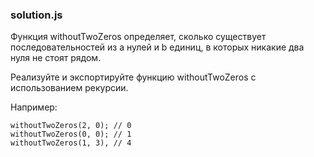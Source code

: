### solution.js

Функция withoutTwoZeros определяет, сколько существует последовательностей из a нулей и b единиц, в которых никакие два нуля не стоят рядом.

Реализуйте и экспортируйте функцию withoutTwoZeros с использованием рекурсии.

Например:
```
withoutTwoZeros(2, 0); // 0
withoutTwoZeros(0, 0); // 1
withoutTwoZeros(1, 3), // 4
```
